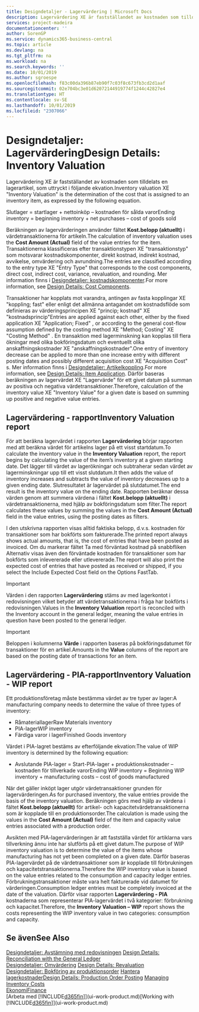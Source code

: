 ```yaml
---
title: Designdetaljer - Lagervärdering | Microsoft Docs
description: Lagervärdering XE är fastställandet av kostnaden som tilldelats en lagerartikel, som uttryckt i följande ekvation.
services: project-madeira
documentationcenter: ''
author: SorenGP
ms.service: dynamics365-business-central
ms.topic: article
ms.devlang: na
ms.tgt_pltfrm: na
ms.workload: na
ms.search.keywords: ''
ms.date: 10/01/2019
ms.author: sgroespe
ms.openlocfilehash: f83c00da396b87eb90f7c03f8c673fb3cd2d1aaf
ms.sourcegitcommit: 02e704bc3e01d62072144919774f1244c42827e4
ms.translationtype: HT
ms.contentlocale: sv-SE
ms.lasthandoff: 10/01/2019
ms.locfileid: "2307066"
---
```

# <a name="design-details-inventory-valuation"></a><span data-ttu-id="133a3-103">Designdetaljer: Lagervärdering</span><span class="sxs-lookup"><span data-stu-id="133a3-103">Design Details: Inventory Valuation</span></span>
<span data-ttu-id="133a3-104">Lagervärdering XE är fastställandet av kostnaden som tilldelats en lagerartikel, som uttryckt i följande ekvation.</span><span class="sxs-lookup"><span data-stu-id="133a3-104">Inventory valuation XE "Inventory Valuation"  is the determination of the cost that is assigned to an inventory item, as expressed by the following equation.</span></span>  

<span data-ttu-id="133a3-105">Slutlager = startlager + nettoinköp – kostnaden för sålda varor</span><span class="sxs-lookup"><span data-stu-id="133a3-105">Ending inventory = beginning inventory + net purchases – cost of goods sold</span></span>  

<span data-ttu-id="133a3-106">Beräkningen av lagervärderingen använder fältet **Kost.belopp (aktuellt)** i värdetransaktionerna för artikeln.</span><span class="sxs-lookup"><span data-stu-id="133a3-106">The calculation of inventory valuation uses the **Cost Amount (Actual)** field of the value entries for the item.</span></span> <span data-ttu-id="133a3-107">Transaktionerna klassificeras efter transaktionstypen XE "transaktionstyp" som motsvarar kostnadskomponenter, direkt kostnad, indirekt kostnad, avvikelse, omvärdering och avrundning.</span><span class="sxs-lookup"><span data-stu-id="133a3-107">The entries are classified according to the entry type XE "Entry Type"  that corresponds to the cost components, direct cost, indirect cost, variance, revaluation, and rounding.</span></span> <span data-ttu-id="133a3-108">Mer information finns i [Designdetaljer: kostnadskomponenter](design-details-cost-components.md).</span><span class="sxs-lookup"><span data-stu-id="133a3-108">For more information, see [Design Details: Cost Components](design-details-cost-components.md).</span></span>  

<span data-ttu-id="133a3-109">Transaktioner har kopplats mot varandra, antingen av fasta kopplingar XE "koppling; fast" eller enligt det allmänna antagandet om kostnadsflöde som definieras av värderingsprincipen XE "princip; kostnad" XE "kostnadsprincip"</span><span class="sxs-lookup"><span data-stu-id="133a3-109">Entries are applied against each other, either by the fixed application XE "Application; Fixed" , or according to the general cost-flow assumption defined by the costing method XE "Method; Costing"  XE "Costing Method" .</span></span> <span data-ttu-id="133a3-110">En transaktion med lagerminskning kan kopplas till flera ökningar med olika bokföringsdatum och eventuellt olika anskaffningskostnader XE "anskaffningskostnader".</span><span class="sxs-lookup"><span data-stu-id="133a3-110">One entry of inventory decrease can be applied to more than one increase entry with different posting dates and possibly different acquisition cost XE "Acquisition Cost" s.</span></span> <span data-ttu-id="133a3-111">Mer information finns i [Designdetaljer: Artikelkoppling](design-details-item-application.md).</span><span class="sxs-lookup"><span data-stu-id="133a3-111">For more information, see [Design Details: Item Application](design-details-item-application.md).</span></span> <span data-ttu-id="133a3-112">Därför baseras beräkningen av lagervärdet  XE "Lagervärde" för ett givet datum på summan av positiva och negativa värdetransaktioner.</span><span class="sxs-lookup"><span data-stu-id="133a3-112">Therefore, calculation of the inventory value XE "Inventory Value"  for a given date is based on summing up positive and negative value entries.</span></span>  

## <a name="inventory-valuation-report"></a><span data-ttu-id="133a3-113">Lagervärdering - rapport</span><span class="sxs-lookup"><span data-stu-id="133a3-113">Inventory Valuation report</span></span>  
<span data-ttu-id="133a3-114">För att beräkna lagervärdet i rapporten **Lagervärdering** börjar rapporten med att beräkna värdet för artikelns lager på ett visst startdatum.</span><span class="sxs-lookup"><span data-stu-id="133a3-114">To calculate the inventory value in the **Inventory Valuation** report, the report begins by calculating the value of the item’s inventory at a given starting date.</span></span> <span data-ttu-id="133a3-115">Det lägger till värdet av lagerökningar och subtraherar sedan värdet av lagerminskningar upp till ett visst slutdatum.</span><span class="sxs-lookup"><span data-stu-id="133a3-115">It then adds the value of inventory increases and subtracts the value of inventory decreases up to a given ending date.</span></span> <span data-ttu-id="133a3-116">Slutresultatet är lagervärdet på slutdatumet.</span><span class="sxs-lookup"><span data-stu-id="133a3-116">The end result is the inventory value on the ending date.</span></span> <span data-ttu-id="133a3-117">Rapporten beräknar dessa värden genom att summera värdena i fältet **Kost.belopp (aktuellt)** i värdetransaktionerna, med hjälp av bokföringsdatum som filter.</span><span class="sxs-lookup"><span data-stu-id="133a3-117">The report calculates these values by summing the values in the **Cost Amount (Actual)** field in the value entries, using the posting dates as filters.</span></span>  

<span data-ttu-id="133a3-118">I den utskrivna rapporten visas alltid faktiska belopp, d.v.s. kostnaden för transaktioner som har bokförts som fakturerade.</span><span class="sxs-lookup"><span data-stu-id="133a3-118">The printed report always shows actual amounts, that is, the cost of entries that have been posted as invoiced.</span></span> <span data-ttu-id="133a3-119">Om du markerar fältet Ta med förväntad kostnad på snabbfliken Alternativ visas även den förväntade kostnaden för transaktioner som har bokförts som inlevererade eller utlevererade.</span><span class="sxs-lookup"><span data-stu-id="133a3-119">The report will also print the expected cost of entries that have posted as received or shipped, if you select the Include Expected Cost field on the Options FastTab.</span></span>  

> [!IMPORTANT]  
>  <span data-ttu-id="133a3-120">Värden i den rapporten **Lagervärdering** stäms av med lagerkontot i redovisningen vilket betyder att värdetransaktionerna i fråga har bokförts i redovisningen.</span><span class="sxs-lookup"><span data-stu-id="133a3-120">Values in the **Inventory Valuation** report is reconciled with the Inventory account in the general ledger, meaning the value entries in question have been posted to the general ledger.</span></span>  

> [!IMPORTANT]  
>  <span data-ttu-id="133a3-121">Beloppen i kolumnerna **Värde** i rapporten baseras på bokföringsdatumet för transaktioner för en artikel.</span><span class="sxs-lookup"><span data-stu-id="133a3-121">Amounts in the **Value** columns of the report are based on the posting date of transactions for an item.</span></span>  

## <a name="inventory-valuation---wip-report"></a><span data-ttu-id="133a3-122">Lagervärdering - PIA-rapport</span><span class="sxs-lookup"><span data-stu-id="133a3-122">Inventory Valuation - WIP report</span></span>  
<span data-ttu-id="133a3-123">Ett produktionsföretag måste bestämma värdet av tre typer av lager:</span><span class="sxs-lookup"><span data-stu-id="133a3-123">A manufacturing company needs to determine the value of three types of inventory:</span></span>  

* <span data-ttu-id="133a3-124">Råmateriallager</span><span class="sxs-lookup"><span data-stu-id="133a3-124">Raw Materials inventory</span></span>  
* <span data-ttu-id="133a3-125">PIA-lager</span><span class="sxs-lookup"><span data-stu-id="133a3-125">WIP inventory</span></span>  
* <span data-ttu-id="133a3-126">Färdiga varor i lager</span><span class="sxs-lookup"><span data-stu-id="133a3-126">Finished Goods inventory</span></span>  

<span data-ttu-id="133a3-127">Värdet i PIA-lagret bestäms av efterföljande ekvation:</span><span class="sxs-lookup"><span data-stu-id="133a3-127">The value of WIP inventory is determined by the following equation:</span></span>  

* <span data-ttu-id="133a3-128">Avslutande PIA-lager = Start-PIA-lager + produktionskostnader – kostnaden för tillverkade varor</span><span class="sxs-lookup"><span data-stu-id="133a3-128">Ending WIP inventory = Beginning WIP inventory + manufacturing costs – cost of goods manufactured</span></span>  

<span data-ttu-id="133a3-129">När det gäller inköpt lager utgör värdetransaktioner grunden för lagervärderingen.</span><span class="sxs-lookup"><span data-stu-id="133a3-129">As for purchased inventory, the value entries provide the basis of the inventory valuation.</span></span> <span data-ttu-id="133a3-130">Beräkningen görs med hjälp av värdena i fältet **Kost.belopp (aktuellt)** för artikel- och kapacitetvärdetransaktionerna som är kopplade till en produktionsorder.</span><span class="sxs-lookup"><span data-stu-id="133a3-130">The calculation is made using the values in the **Cost Amount (Actual)** field of the item and capacity value entries associated with a production order.</span></span>  

<span data-ttu-id="133a3-131">Avsikten med PIA-lagervärderingen är att fastställa värdet för artiklarna vars tillverkning ännu inte har slutförts på ett givet datum.</span><span class="sxs-lookup"><span data-stu-id="133a3-131">The purpose of WIP inventory valuation is to determine the value of the items whose manufacturing has not yet been completed on a given date.</span></span> <span data-ttu-id="133a3-132">Därför baseras PIA-lagervärdet på de värdetransaktioner som är kopplade till förbrukningen och kapacitetstransaktionerna.</span><span class="sxs-lookup"><span data-stu-id="133a3-132">Therefore the WIP inventory value is based on the value entries related to the consumption and capacity ledger entries.</span></span> <span data-ttu-id="133a3-133">Förbrukningstransaktioner måste vara helt fakturerade vid datumet för värderingen.</span><span class="sxs-lookup"><span data-stu-id="133a3-133">Consumption ledger entries must be completely invoiced at the date of the valuation.</span></span> <span data-ttu-id="133a3-134">Därför visar rapporten **Lagervärdering - PIA** kostnaderna som representerar PIA-lagervärdet i två kategorier: förbrukning och kapacitet.</span><span class="sxs-lookup"><span data-stu-id="133a3-134">Therefore, the **Inventory Valuation – WIP** report shows the costs representing the WIP inventory value in two categories: consumption and capacity.</span></span>  

## <a name="see-also"></a><span data-ttu-id="133a3-135">Se även</span><span class="sxs-lookup"><span data-stu-id="133a3-135">See Also</span></span>  
<span data-ttu-id="133a3-136">[Designdetaljer: Avstämning med redovisningen](design-details-reconciliation-with-the-general-ledger.md) </span><span class="sxs-lookup"><span data-stu-id="133a3-136">[Design Details: Reconciliation with the General Ledger](design-details-reconciliation-with-the-general-ledger.md) </span></span>  
<span data-ttu-id="133a3-137">[Designdetaljer: Omvärdering](design-details-revaluation.md) </span><span class="sxs-lookup"><span data-stu-id="133a3-137">[Design Details: Revaluation](design-details-revaluation.md) </span></span>  
<span data-ttu-id="133a3-138">[Designdetaljer: Bokföring av produktionsorder](design-details-production-order-posting.md)
[Hantera lagerkostnader](finance-manage-inventory-costs.md)</span><span class="sxs-lookup"><span data-stu-id="133a3-138">[Design Details: Production Order Posting](design-details-production-order-posting.md)
[Managing Inventory Costs](finance-manage-inventory-costs.md)</span></span>  
[<span data-ttu-id="133a3-139">Ekonomi</span><span class="sxs-lookup"><span data-stu-id="133a3-139">Finance</span></span>](finance.md)  
<span data-ttu-id="133a3-140">[Arbeta med [!INCLUDE[d365fin](includes/d365fin_md.md)]](ui-work-product.md)</span><span class="sxs-lookup"><span data-stu-id="133a3-140">[Working with [!INCLUDE[d365fin](includes/d365fin_md.md)]](ui-work-product.md)</span></span>
